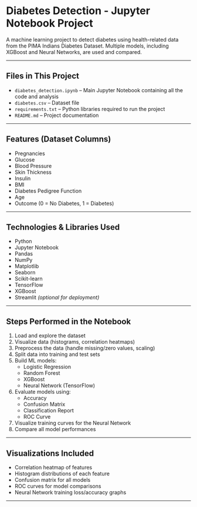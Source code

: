 # Diabetes Detection - Jupyter Notebook Project

A machine learning project to detect diabetes using health-related data from the PIMA Indians Diabetes Dataset. Multiple models, including XGBoost and Neural Networks, are used and compared.

---

## Files in This Project

- `diabetes_detection.ipynb` – Main Jupyter Notebook containing all the code and analysis  
- `diabetes.csv` – Dataset file  
- `requirements.txt` – Python libraries required to run the project  
- `README.md` – Project documentation

---

## Features (Dataset Columns)

- Pregnancies  
- Glucose  
- Blood Pressure  
- Skin Thickness  
- Insulin  
- BMI  
- Diabetes Pedigree Function  
- Age  
- Outcome (0 = No Diabetes, 1 = Diabetes)

---

## Technologies & Libraries Used

- Python  
- Jupyter Notebook  
- Pandas  
- NumPy  
- Matplotlib  
- Seaborn  
- Scikit-learn  
- TensorFlow  
- XGBoost  
- Streamlit *(optional for deployment)*

---

## Steps Performed in the Notebook

1. Load and explore the dataset  
2. Visualize data (histograms, correlation heatmaps)  
3. Preprocess the data (handle missing/zero values, scaling)  
4. Split data into training and test sets  
5. Build ML models:
   - Logistic Regression  
   - Random Forest  
   - XGBoost  
   - Neural Network (TensorFlow)  
6. Evaluate models using:
   - Accuracy  
   - Confusion Matrix  
   - Classification Report  
   - ROC Curve  
7. Visualize training curves for the Neural Network  
8. Compare all model performances

---

## Visualizations Included

- Correlation heatmap of features  
- Histogram distributions of each feature  
- Confusion matrix for all models  
- ROC curves for model comparisons  
- Neural Network training loss/accuracy graphs

---
